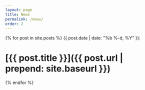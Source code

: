 ```yaml
---
layout: page
title: News
permalink: /news/
order: 2
---
```


{% for post in site.posts %}
{{ post.date | date: "%b %-d, %Y" }}:
# [{{ post.title }}]({{ post.url | prepend: site.baseurl }})
{% endfor %}